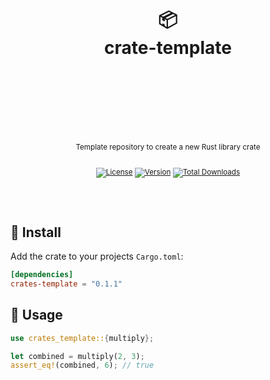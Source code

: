 <div align="center">
  <h1>
    <br/>
    <br/>
    📦
    <br />
    crate-template
    <br />
    <br />
    <br />
    <br />
  </h1>
  <sup>
    <br />
    Template repository to create a new Rust library crate</em>
    <br />
    <br />

[![License](https://img.shields.io/crates/l/crate-template?label=%20&style=for-the-badge)](https://github.com/nurodev/crate-template/blob/main/LICENSE)
[![Version](https://img.shields.io/crates/v/crate-template?label=%20%20&style=for-the-badge)](https://crates.io/crates/crate-template)
[![Total Downloads](https://img.shields.io/crates/d/crate-template?label=%20&logo=docusign&logoColor=white&style=for-the-badge)](https://crates.io/crates/crate-template)

  </sup>
  <br />
  <br />
</div>

## 🚀 Install

Add the crate to your projects `Cargo.toml`:

```toml
[dependencies]
crates-template = "0.1.1"
```

## 🦄 Usage

```rust
use crates_template::{multiply};

let combined = multiply(2, 3);
assert_eq!(combined, 6); // true
```
